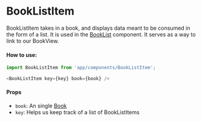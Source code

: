BookListItem
=========

BookListItem takes in a book, and displays data meant to be consumed in the form of a list.  It is used in the [BookList](../BookList) component.  It serves as a way to link to our BookView.

#### How to use:

```js
import BookListItem from 'app/components/BookListItem';

<BookListItem key={key} book={book} />
```

#### Props

* `book`: An single [Book](../../data/types/Book)
* `key`: Helps us keep track of a list of BookListItems